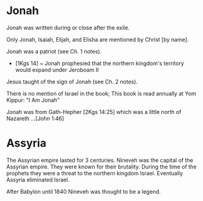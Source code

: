 # Jonah

Jonah was written during or close after the exile.

Only Jonah, Isaiah, Elijah, and Elisha are mentioned by Christ [by name].

Jonah was a patriot (see Ch. 1 notes).
- [1Kgs 14] ~ Jonah prophesied that the northern kingdom's territory would expand under Jeroboam II

Jesus taught of the sign of Jonah (see Ch. 2 notes).

There is no mention of Israel in the book;
This book is read annually at Yom Kippur: "I Am Jonah"

Jonah was from Gath-Hepher [2Kgs 14:25] which was a little north of Nazareth
...[John 1:46]


# Assyria

The Assyrian empire lasted for 3 centuries.
Nineveh was the capital of the Assyrian empire.
They were known for their brutality.
During the time of the prophets they were a threat to the northern kingdom Israel.
Eventually Assyria eliminated Israel.

After Babylon until 1840 Nineveh was thought to be a legend.
